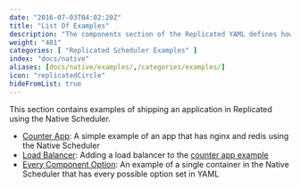 ```yaml
---
date: "2016-07-03T04:02:20Z"
title: "List Of Examples"
description: "The components section of the Replicated YAML defines how the containers will be created and started."
weight: "401"
categories: [ "Replicated Scheduler Examples" ]
index: "docs/native"
aliases: [docs/native/examples/,/categories/examples/]
icon: "replicatedCircle"
hideFromList: true
---
```


This section contains examples of shipping an application in Replicated using the Native Scheduler.

- [Counter App](../counter-app): A simple example of an app that has nginx and redis using the Native Scheduler
- [Load Balancer](../load-balancer-example): Adding a load balancer to the [counter app example](../counter-app)
- [Every Component Option](../every-component-option): An example of a single container in the Native Scheduler that has every possible option set in YAML
